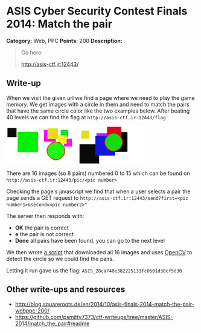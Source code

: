 # ASIS Cyber Security Contest Finals 2014: Match the pair

**Category:** Web, PPC
**Points:** 200
**Description:**

> Go here:
>
> <http://asis-ctf.ir:12443/>

## Write-up

When we visit the given url we find a page where we need to play the game memory. 
We get images with a circle in them and need to match the pairs that have the same circle color like the two examples below.
After beating 40 levels we can find the flag at `http://asis-ctf.ir:12443/flag`

![](example.png)
![](example2.png)

There are 16 images (so 8 pairs) numbered 0 to 15 which can be found on `http://asis-ctf.ir:12443/pic/<pic number>`

Checking the page's javascript we find that when a user selects a pair the page sends a GET request to `http://asis-ctf.ir:12443/send?first=<pic number1>&second=<pic number2>"`

The server then responds with:
* __OK__ the pair is correct
* __e__ the pair is not correct
* __Done__ all pairs have been found, you can go to the next level

We then wrote [a script](match_the_pair.py) that downloaded all 16 images and uses [OpenCV](http://opencv.org/) to detect the circle so we could find the pairs.



Letting it run gave us the flag: `ASIS_28ca740e382225131fc0501d38cf5d30`

## Other write-ups and resources

* <http://blog.squareroots.de/en/2014/10/asis-finals-2014-match-the-pair-webppc-200/>
* <https://github.com/psmitty7373/ctf-writeups/tree/master/ASIS-2014/match_the_pair#readme>
